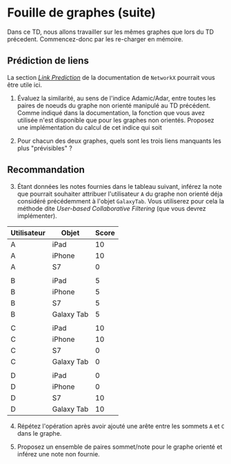 # Fouille de graphes (suite)

Dans ce TD, nous allons travailler sur les mêmes graphes que lors du TD précedent. Commencez-donc par les re-charger en 
mémoire.

## Prédiction de liens

La section [_Link Prediction_](http://networkx.readthedocs.io/en/latest/reference/algorithms/link_prediction.html) de
la documentation de `NetworkX` pourrait vous être utile ici.

1. Évaluez la similarité, au sens de l'indice Adamic/Adar, entre toutes les paires de noeuds du graphe non orienté
manipulé au TD précédent. Comme indiqué dans la documentation, la fonction que vous avez utilisée n'est disponible que 
pour les graphes non orientés. Proposez une implémentation du calcul de cet indice qui soit 

2. Pour chacun des deux graphes, quels sont les trois liens manquants les plus "prévisibles" ?

## Recommandation

3. Étant données les notes fournies dans le tableau suivant, inférez la note que pourrait souhaiter attribuer 
l'utilisateur `A` du graphe non orienté déja considéré précédemment à l'objet `GalaxyTab`. Vous utiliserez pour cela la 
méthode dite _User-based Collaborative Filtering_ (que vous devrez implémenter).

| Utilisateur | Objet      | Score |
| ----------- | ---------- | ----- |
| A           | iPad       | 10    |
| A           | iPhone     | 10    |
| A           | S7         | 0     |
|             |            |       |
| B           | iPad       | 5     |
| B           | iPhone     | 5     |
| B           | S7         | 5     |
| B           | Galaxy Tab | 5     |
|             |            |       |
| C           | iPad       | 10    |
| C           | iPhone     | 10    |
| C           | S7         | 0     |
| C           | Galaxy Tab | 0     |
|             |            |       |
| D           | iPad       | 0     |
| D           | iPhone     | 0     |
| D           | S7         | 10    |
| D           | Galaxy Tab | 10    |

4. Répétez l'opération après avoir ajouté une arête entre les sommets `A` et `C` dans le graphe.

5. Proposez un ensemble de paires sommet/note pour le graphe orienté et inférez une note non fournie.